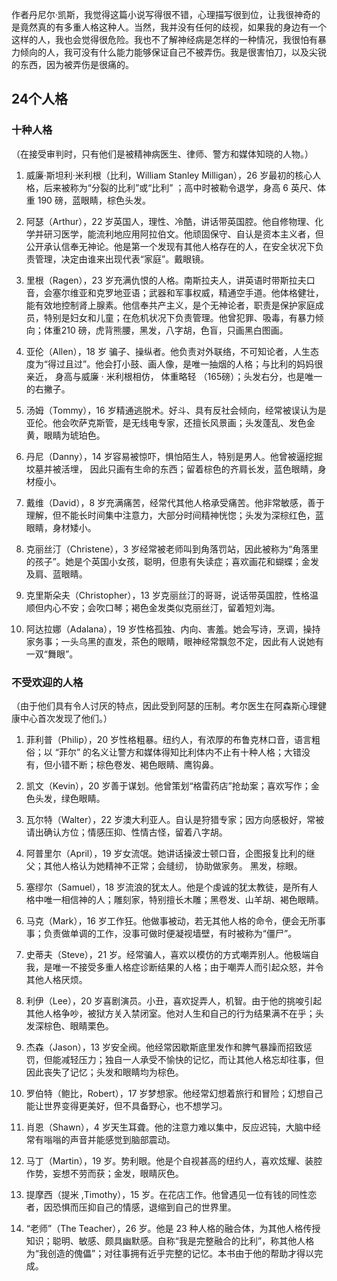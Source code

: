 
作者丹尼尔·凯斯，我觉得这篇小说写得很不错，心理描写很到位，让我很神奇的是竟然真的有多重人格这种人。当然，我并没有任何的歧视，如果我的身边有一个这样的人，我也会觉得很危险。我也不了解神经病是怎样的一种情况，我很怕有暴力倾向的人，我可没有什么能力能够保证自己不被弄伤。我是很害怕刀，以及尖锐的东西，因为被弄伤是很痛的。
## 24个人格 ##
### 十种人格 ###
（在接受审判时，只有他们是被精神病医生、律师、警方和媒体知晓的人物。）

1. 威廉·斯坦利·米利根（比利，William Stanley Milligan），26 岁最初的核心人格，后来被称为“分裂的比利”或“比利” ；高中时被勒令退学，身高 6 英尺、体重 190 磅，蓝眼睛，棕色头发。

2. 阿瑟（Arthur），22 岁英国人，理性、冷酷，讲话带英国腔。他自修物理、化学并研习医学，能流利地应用阿拉伯文。他顽固保守、自认是资本主义者，但公开承认信奉无神论。他是第一个发现有其他人格存在的人，在安全状况下负责管理，决定由谁来出现代表“家庭”。戴眼镜。

1. 里根（Ragen），23 岁充满仇恨的人格。南斯拉夫人，讲英语时带斯拉夫口音，会塞尔维亚和克罗地亚语；武器和军事权威，精通空手道。他体格健壮，能有效地控制肾上腺素。他信奉共产主义，是个无神论者，职责是保护家庭成员，特别是妇女和儿童；在危机状况下负责管理。他曾犯罪、吸毒，有暴力倾向；体重210 磅，虎背熊腰，黑发，八字胡，色盲，只画黑白图画。

1. 亚伦（Allen），18 岁
骗子、操纵者。他负责对外联络，不可知论者，人生态度为“得过且过”。他会打小鼓、画人像，是唯一抽烟的人格；与比利的妈妈很亲近， 身高与威廉 · 米利根相仿， 体重略轻 （165磅）；头发右分，也是唯一的右撇子。

1. 汤姆（Tommy），16 岁精通逃脱术。好斗、具有反社会倾向，经常被误认为是亚伦。他会吹萨克斯管，是无线电专家，还擅长风景画；头发蓬乱、发色金黄，眼睛为琥珀色。


1. 丹尼（Danny），14 岁容易被惊吓，惧怕陌生人，特别是男人。他曾被逼挖掘坟墓并被活埋， 因此只画有生命的东西；留着棕色的齐肩长发，蓝色眼睛，身材瘦小。


1. 戴维（David），8 岁充满痛苦，经常代其他人格承受痛苦。他非常敏感，善于理解，但不能长时间集中注意力，大部分时间精神恍惚；头发为深棕红色，蓝眼睛，身材矮小。


1. 克丽丝汀（Christene），3 岁经常被老师叫到角落罚站，因此被称为“角落里的孩子”。她是个英国小女孩，聪明，但患有失读症；喜欢画花和蝴蝶；金发及肩、蓝眼睛。


1. 克里斯朵夫（Christopher），13 岁克丽丝汀的哥哥，说话带英国腔，性格温顺但内心不安；会吹口琴；褐色金发类似克丽丝汀，留着短刘海。


1. 阿达拉娜（Adalana），19 岁性格孤独、内向、害羞。她会写诗，烹调，操持家务事；一头乌黑的直发，茶色的眼睛，眼神经常飘忽不定，因此有人说她有一双“舞眼”。

### 不受欢迎的人格 ###
（由于他们具有令人讨厌的特点，因此受到阿瑟的压制。考尔医生在阿森斯心理健康中心首次发现了他们。）


1. 菲利普（Philip），20 岁性格粗暴。纽约人，有浓厚的布鲁克林口音，语言粗俗；以 “菲尔” 的名义让警方和媒体得知比利体内不止有十种人格；大错没有，但小错不断；棕色卷发、褐色眼睛、鹰钩鼻。

1. 凯文（Kevin），20 岁善于谋划。他曾策划“格雷药店”抢劫案；喜欢写作；金色头发，绿色眼睛。


1. 瓦尔特（Walter），22 岁澳大利亚人。自认是狩猎专家；因方向感极好，常被请出确认方位；情感压抑、性情古怪，留着八字胡。


1. 阿普里尔（April），19 岁女流氓。她讲话操波士顿口音，企图报复比利的继父；其他人格认为她精神不正常；会缝纫， 协助做家务。 黑发，棕眼。


1. 塞缪尔（Samuel），18 岁流浪的犹太人。他是个虔诚的犹太教徒，是所有人格中唯一相信神的人；雕刻家，特别擅长木雕；黑卷发、山羊胡、褐色眼睛。


1. 马克（Mark），16 岁工作狂。他做事被动，若无其他人格的命令，便会无所事事；负责做单调的工作，没事可做时便凝视墙壁，有时被称为“僵尸”。


1. 史蒂夫（Steve），21 岁。经常骗人，喜欢以模仿的方式嘲弄别人。他极端自我，是唯一不接受多重人格症诊断结果的人格；由于嘲弄人而引起众怒，并令其他人格厌烦。


1. 利伊（Lee），20 岁喜剧演员。小丑，喜欢捉弄人，机智。由于他的挑唆引起其他人格争吵，被狱方关入禁闭室。他对人生和自己的行为结果满不在乎；头发深棕色、眼睛栗色。


1. 杰森（Jason），13 岁安全阀。他经常因歇斯底里发作和脾气暴躁而招致惩罚，但能减轻压力；独自一人承受不愉快的记忆，而让其他人格忘却往事，但因此丧失了记忆；头发和眼睛均为棕色。


1. 罗伯特（鲍比，Robert），17 岁梦想家。他经常幻想着旅行和冒险；幻想自己能让世界变得更美好，但不具备野心，也不想学习。


1. 肖恩（Shawn），4 岁天生耳聋。他的注意力难以集中，反应迟钝，大脑中经常有嗡嗡的声音并能感觉到脑部震动。


1. 马丁（Martin），19 岁。势利眼。他是个自视甚高的纽约人，喜欢炫耀、装腔作势，妄想不劳而获；金发，眼睛灰色。


1. 提摩西（提米 ,Timothy），15 岁。在花店工作。他曾遇见一位有钱的同性恋者，因恐惧而压抑自己的情感，退缩到自己的世界里。


1. “老师”（The Teacher），26 岁。他是 23 种人格的融合体，为其他人格传授知识；聪明、敏感、颇具幽默感。自称“我是完整融合的比利”，称其他人格为“我创造的傀儡”；对往事拥有近乎完整的记忆。本书由于他的帮助才得以完成。